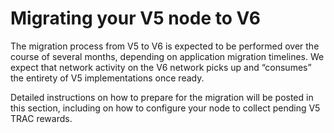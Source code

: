 # Migrating your V5 node to V6

The migration process from V5 to V6 is expected to be performed over the course of several months, depending on application migration timelines. We expect that network activity on the V6 network picks up and “consumes” the entirety of V5 implementations once ready.

Detailed instructions on how to prepare for the migration will be posted in this section, including on how to configure your node to collect pending V5 TRAC rewards.
